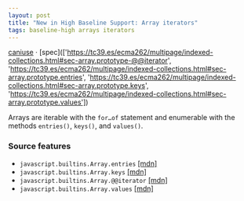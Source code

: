```yaml
---
layout: post
title: "New in High Baseline Support: Array iterators"
tags: baseline-high arrays iterators
---
```


[caniuse](https://caniuse.com/?search=array-iterators) · [spec](['https://tc39.es/ecma262/multipage/indexed-collections.html#sec-array.prototype-@@iterator', 'https://tc39.es/ecma262/multipage/indexed-collections.html#sec-array.prototype.entries', 'https://tc39.es/ecma262/multipage/indexed-collections.html#sec-array.prototype.keys', 'https://tc39.es/ecma262/multipage/indexed-collections.html#sec-array.prototype.values'])

Arrays are iterable with the `for…of` statement and enumerable with the methods `entries()`, `keys()`, and `values()`.

### Source features

- ``javascript.builtins.Array.entries`` [[mdn]](https://developer.mozilla.org/en-US/search?q=javascript.builtins.Array.entries)
- ``javascript.builtins.Array.keys`` [[mdn]](https://developer.mozilla.org/en-US/search?q=javascript.builtins.Array.keys)
- ``javascript.builtins.Array.@@iterator`` [[mdn]](https://developer.mozilla.org/en-US/search?q=javascript.builtins.Array.@@iterator)
- ``javascript.builtins.Array.values`` [[mdn]](https://developer.mozilla.org/en-US/search?q=javascript.builtins.Array.values)
